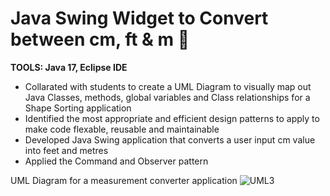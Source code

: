 # Java Swing Widget to Convert between cm, ft &amp; m 📏


<b>TOOLS: Java 17, Eclipse IDE </b><br>


- Collarated with students to create a UML Diagram to visually map out Java Classes, methods, global variables and Class relationships for a Shape Sorting application
- Identified the most appropriate and efficient design patterns to apply to make code flexable, reusable and maintainable
- Developed Java Swing application that converts a user input cm value into feet and metres 
- Applied the Command and Observer pattern

UML Diagram for a measurement converter application
![UML3](https://user-images.githubusercontent.com/26531382/151528409-cf888853-974f-4582-8903-5f58d1aa9e42.png)
